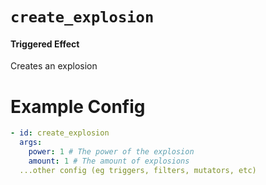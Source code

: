 # `create_explosion`
#### Triggered Effect

Creates an explosion

# Example Config
```yaml
- id: create_explosion
  args:
    power: 1 # The power of the explosion
    amount: 1 # The amount of explosions
  ...other config (eg triggers, filters, mutators, etc)
```

